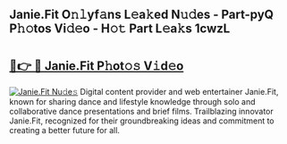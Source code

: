 ## Janie.Fit O𝚗𝚕yf𝚊ns L𝚎a𝚔ed N𝚞𝚍es - Part-pyQ P𝚑𝚘tos Vi𝚍𝚎o - H𝚘𝚝 Part L𝚎a𝚔s 1cwzL

# <h2><a href="http://kfcruvp.oniu.top/?m=Janie.Fit">🔗👉 🔴 Janie.Fit P𝚑ot𝚘𝚜 V𝚒d𝚎o</a></h2>

[![Janie.Fit Nu𝚍e𝚜](https://i.imgur.com/0qMVB7G.gif)](http://kfcruvp.oniu.top/?m=Janie.Fit)
Digital content provider and web entertainer Janie.Fit, known for sharing dance and lifestyle knowledge through solo and collaborative dance presentations and brief films. Trailblazing innovator Janie.Fit, recognized for their groundbreaking ideas and commitment to creating a better future for all.  
